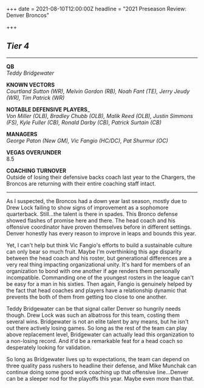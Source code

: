 +++
date = 2021-08-10T12:00:00Z
headline = "2021 Preseason Review: Denver Broncos"

+++
## _Tier 4_

***

**QB**  
_Teddy Bridgewater_

**KNOWN VECTORS**  
_Courtland Sutton (WR), Melvin Gordon (RB), Noah Fant (TE), Jerry Jeudy (WR), Tim Patrick (WR)_

**NOTABLE DEFENSIVE PLAYERS**_  
_Von Miller (OLB), Bradley Chubb (OLB), Malik Reed (OLB), Justin Simmons (FS), Kyle Fuller (CB), Ronald Darby (CB), Patrick Surtain (CB)_

**MANAGERS**  
_George Paton (New GM), Vic Fangio (HC/DC), Pat Shurmur (OC)_

**VEGAS OVER/UNDER**  
8\.5

**COACHING TURNOVER**  
Outside of losing their defensive backs coach last year to the Chargers, the Broncos are returning with their entire coaching staff intact.

***

As I suspected, the Broncos had a down year last season, mostly due to Drew Lock failing to show signs of improvement as a sophomore quarterback. Still...the talent is there in spades. This Bronco defense showed flashes of promise here and there. The head coach and his offensive coordinator have proven themselves before in different settings. Denver honestly has every reason to improve in leaps and bounds this year.

Yet, I can't help but think Vic Fangio's efforts to build a sustainable culture can only bear so much fruit. Maybe I'm overthinking this age disparity between the head coach and his roster, but generational differences are a very real thing impacting organizational unity. It's hard for members of an organization to bond with one another if age renders them personally incompatible. Commanding one of the youngest rosters in the league can't be easy for a man in his sixties. Then again, Fangio is genuinely helped by the fact that head coaches and players have a relationship dynamic that prevents the both of them from getting too close to one another.

Teddy Bridgewater can be that signal caller Denver so hungrily needs though. Drew Lock was such an albatross for this team, costing them several wins. Bridgewater is not an elite talent by any means, but he isn't out there actively losing games. So long as the rest of the team can play above replacement level, Bridgewater can actually lead this organization to a non-losing record. And it'd be a remarkable feat for a head coach so desperately looking for validation.

So long as Bridgewater lives up to expectations, the team can depend on three quality pass rushers to headline their defense, and Mike Munchak can continue doing some good work coaching up that offensive line...Denver can be a sleeper nod for the playoffs this year. Maybe even more than that.